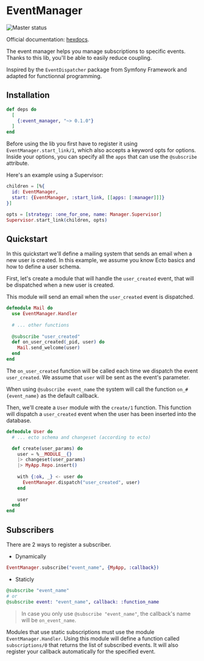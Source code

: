 # EventManager

![Master status](https://github.com/wapitea/event_manager/workflows/Elixir%20CI/badge.svg?branch=master)

Official documentation: [hexdocs](https://hexdocs.pm/event_manager).


The event manager helps you manage subscriptions to specific events. Thanks to this lib,
you'll be able to easily reduce coupling.

Inspired by the `EventDispatcher` package from Symfony Framework and adapted for 
functionnal programming.

## Installation

```elixir
def deps do
  [
    {:event_manager, "~> 0.1.0"}
  ]
end
```

Before using the lib you first have to register it using `EventManager.start_link/1`, which
also accepts a keyword opts for options. Inside your options, you can specify all the `apps` that
can use the `@subscribe` attribute.

Here's an example using a Supervisor:
``` elixir
children = [%{
  id: EventManager,
  start: {EventManager, :start_link, [[apps: [:manager]]]}
}]

opts = [strategy: :one_for_one, name: Manager.Supervisor]
Supervisor.start_link(children, opts)
```

## Quickstart

In this quickstart we'll define a mailing system that sends an email when a new user
is created. In this example, we assume you know Ecto basics and how to define a user schema.

First, let's create a module that will handle the `user_created` event, that will be 
dispatched when a new user is created.

This module will send an email when the `user_created` event is dispatched.

``` elixir
defmodule Mail do
  use EventManager.Handler
  
  # ... other functions
  
  @subscribe "user_created"
  def on_user_created(_pid, user) do 
    Mail.send_welcome(user)
  end
end
```

The `on_user_created` function will be called each time we dispatch the event `user_created`.
We assume that `user` will be sent as the event's parameter.

When using `@subscribe event_name` the system will call the function `on_#{event_name}` as the default
callback.

Then, we'll create a `User` module with the `create/1` function. This function will dispatch a 
`user_created` event when the user has been inserted into the database.

``` elixir
defmodule User do
  # ... ecto schema and changeset (according to ecto)

  def create(user_params) do
    user = %__MODULE__{}
    |> changeset(user_params)
    |> MyApp.Repo.insert()
    
    with {:ok, _} <- user do
      EventManager.dispatch("user_created", user)
    end
    
    user
  end
end
```

## Subscribers

There are 2 ways to register a subscriber.

- Dynamically 

```elixir
EventManager.subscribe("event_name", {MyApp, :callback})
```

- Staticly

```elixir
@subscribe "event_name"
# or 
@subscribe event: "event_name", callback: :function_name
```

> In case you only use `@subscribe "event_name"`, the callback's name will be `on_event_name`.

Modules that use static subscriptions must use the module `EventManager.Handler`. Using this module will
define a function called `subscriptions/0` that returns the list of subscribed events. It will also register
your callback automatically for the specified event.
